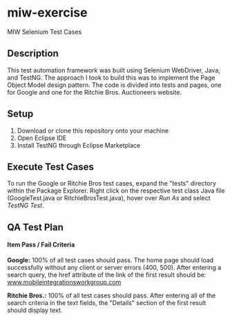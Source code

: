 # miw-exercise
MIW Selenium Test Cases

## Description
This test automation framework was built using Selenium WebDriver, Java, and TestNG. The approach I took to build this was to implement the Page Object Model design pattern. The code is divided into tests and pages, one for Google and one for the Ritchie Bros. Auctioneers website. 

## Setup
1. Download or clone this repository onto your machine
2. Open Eclipse IDE
3. Install TestNG through Eclipse Marketplace

## Execute Test Cases
To run the Google or Ritchie Bros test cases, expand the "tests" directory within the Package Explorer. Right click on the respective test class Java file (GoogleTest.java or RitchieBrosTest.java), hover over <i>Run As</i> and select <i>TestNG Test</i>.

## QA Test Plan

#### Item Pass / Fail Criteria

<b>Google:</b>
100% of all test cases should pass. The home page should load successfully without any client or server errors (400, 500). After entering a search query, the href attribute of the link of the first result should be: www.mobileintegrationsworkgroup.com

<b>Ritchie Bros.:</b>
100% of all test cases should pass. After entering all of the search criteria in the text fields, the "Details" section of the first result should display text.
